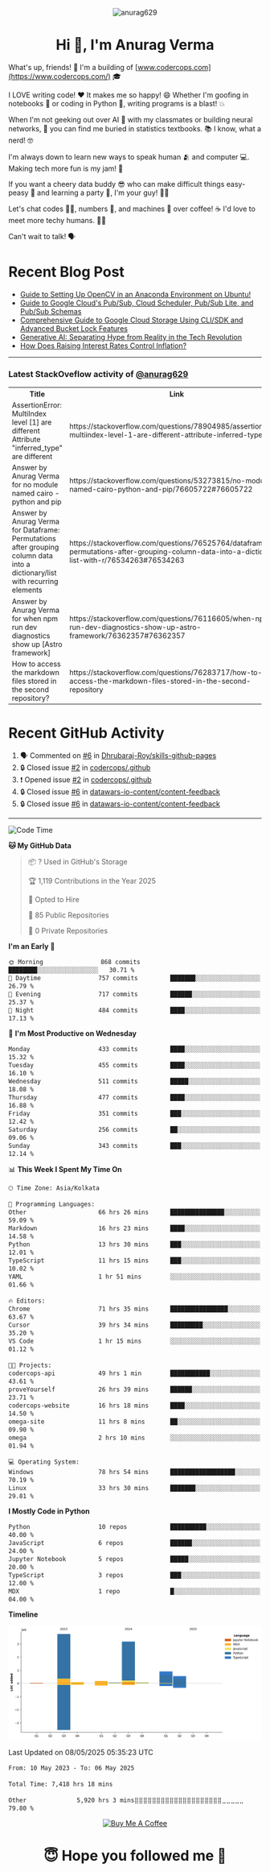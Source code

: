 

<p align="center"> <img src="https://komarev.com/ghpvc/?username=anurag629&label=Profile%20views&color=0e75b6&style=flat" alt="anurag629" /> </p>

<h1 align="center">Hi 👋, I'm Anurag Verma</h1>

What's up, friends! 👋 I'm a building of [www.codercops.com](https://www.codercops.com/) 🎓

I LOVE writing code! ❤️ It makes me so happy! 😄 Whether I'm goofing in notebooks 📓 or coding in Python 🐍, writing programs is a blast! 💥

When I'm not geeking out over AI 🤖 with my classmates or building neural networks, 🧠 you can find me buried in statistics textbooks. 📚 I know, what a nerd! 🤓

I'm always down to learn new ways to speak human 🫂 and computer 💻. Making tech more fun is my jam! 🍇

If you want a cheery data buddy 😎 who can make difficult things easy-peasy 🥝 and learning a party 🎉, I'm your guy! 🙋‍♂️

Let's chat codes 👨‍💻, numbers 🧮, and machines 🤖 over coffee! ☕ I'd love to meet more techy humans. 💁‍♂️

Can't wait to talk! 🗣️

# Recent Blog Post

<!-- BLOG-POST-LIST:START -->
- [Guide to Setting Up OpenCV in an Anaconda Environment on Ubuntu!](https://codercops.tech/blog/computer-vision-bootcamp/Guide-to-Setting-Up-OpenCV-in-an-Anaconda-Environment-on-Ubuntu!)
- [Guide to Google Cloud&#39;s Pub/Sub, Cloud Scheduler, Pub/Sub Lite, and Pub/Sub Schemas](https://codercops.tech/blog/google-cloud/Google-Clouds-Pub-Sub-Cloud-Scheduler-Pub-Sub-Lite-and-Pub-Sub-Schemas)
- [Comprehensive Guide to Google Cloud Storage Using CLI/SDK and Advanced Bucket Lock Features](https://codercops.tech/blog/google-cloud/Google-Cloud-Storage-Using-CLI-SDK-and-Advanced-Bucket-Lock-Features)
- [Generative AI: Separating Hype from Reality in the Tech Revolution](https://codercops.tech/blog/tech-latest-updates/generative-ai-seperating-hype-from-reality-in-the-tech-revolution)
- [How Does Raising Interest Rates Control Inflation?](https://codercops.tech/blog/startup-unicorn/how-does-raising-interest-rates-control-inflation)
<!-- BLOG-POST-LIST:END -->

---

### Latest StackOveflow activity of [@anurag629](https://github.com/anurag629)
<table>
  <tr><th>Title</th><th>Link</th></tr>
  <!-- STACKOVERFLOW:START --><tr><td>AssertionError: MultiIndex level [1] are different Attribute &quot;inferred_type&quot; are different</td><td>https://stackoverflow.com/questions/78904985/assertionerror-multiindex-level-1-are-different-attribute-inferred-type-are</td></tr><tr><td>Answer by Anurag Verma for no module named cairo - python and pip</td><td>https://stackoverflow.com/questions/53273815/no-module-named-cairo-python-and-pip/76605722#76605722</td></tr><tr><td>Answer by Anurag Verma for Dataframe: Permutations after grouping column data into a dictionary/list with recurring elements</td><td>https://stackoverflow.com/questions/76525764/dataframe-permutations-after-grouping-column-data-into-a-dictionary-list-with-r/76534263#76534263</td></tr><tr><td>Answer by Anurag Verma for when npm run dev diagnostics show up [Astro framework]</td><td>https://stackoverflow.com/questions/76116605/when-npm-run-dev-diagnostics-show-up-astro-framework/76362357#76362357</td></tr><tr><td>How to access the markdown files stored in the second repository?</td><td>https://stackoverflow.com/questions/76283717/how-to-access-the-markdown-files-stored-in-the-second-repository</td></tr><!-- STACKOVERFLOW:END -->
</table>

# Recent GitHub Activity
<!--START_SECTION:activity-->
1. 🗣 Commented on [#6](https://github.com/Dhrubaraj-Roy/skills-github-pages/issues/6#issuecomment-2816675607) in [Dhrubaraj-Roy/skills-github-pages](https://github.com/Dhrubaraj-Roy/skills-github-pages)
2. 🔒 Closed issue [#2](https://github.com/codercops/.github/issues/2) in [codercops/.github](https://github.com/codercops/.github)
3. ❗ Opened issue [#2](https://github.com/codercops/.github/issues/2) in [codercops/.github](https://github.com/codercops/.github)
4. 🔒 Closed issue [#6](https://github.com/datawars-io-content/content-feedback/issues/6) in [datawars-io-content/content-feedback](https://github.com/datawars-io-content/content-feedback)
5. 🔒 Closed issue [#6](https://github.com/datawars-io-content/content-feedback/issues/6) in [datawars-io-content/content-feedback](https://github.com/datawars-io-content/content-feedback)
<!--END_SECTION:activity-->

---

<!--START_SECTION:waka-->
![Code Time](http://img.shields.io/badge/Code%20Time-7%2C418%20hrs%2018%20mins-blue)

**🐱 My GitHub Data** 

> 📦 ? Used in GitHub's Storage 
 > 
> 🏆 1,119 Contributions in the Year 2025
 > 
> 💼 Opted to Hire
 > 
> 📜 85 Public Repositories 
 > 
> 🔑 0 Private Repositories 
 > 
**I'm an Early 🐤** 

```text
🌞 Morning                868 commits         ████████░░░░░░░░░░░░░░░░░   30.71 % 
🌆 Daytime                757 commits         ███████░░░░░░░░░░░░░░░░░░   26.79 % 
🌃 Evening                717 commits         ██████░░░░░░░░░░░░░░░░░░░   25.37 % 
🌙 Night                  484 commits         ████░░░░░░░░░░░░░░░░░░░░░   17.13 % 
```
📅 **I'm Most Productive on Wednesday** 

```text
Monday                   433 commits         ████░░░░░░░░░░░░░░░░░░░░░   15.32 % 
Tuesday                  455 commits         ████░░░░░░░░░░░░░░░░░░░░░   16.10 % 
Wednesday                511 commits         █████░░░░░░░░░░░░░░░░░░░░   18.08 % 
Thursday                 477 commits         ████░░░░░░░░░░░░░░░░░░░░░   16.88 % 
Friday                   351 commits         ███░░░░░░░░░░░░░░░░░░░░░░   12.42 % 
Saturday                 256 commits         ██░░░░░░░░░░░░░░░░░░░░░░░   09.06 % 
Sunday                   343 commits         ███░░░░░░░░░░░░░░░░░░░░░░   12.14 % 
```


📊 **This Week I Spent My Time On** 

```text
🕑︎ Time Zone: Asia/Kolkata

💬 Programming Languages: 
Other                    66 hrs 26 mins      ███████████████░░░░░░░░░░   59.09 % 
Markdown                 16 hrs 23 mins      ████░░░░░░░░░░░░░░░░░░░░░   14.58 % 
Python                   13 hrs 30 mins      ███░░░░░░░░░░░░░░░░░░░░░░   12.01 % 
TypeScript               11 hrs 15 mins      ███░░░░░░░░░░░░░░░░░░░░░░   10.02 % 
YAML                     1 hr 51 mins        ░░░░░░░░░░░░░░░░░░░░░░░░░   01.66 % 

🔥 Editors: 
Chrome                   71 hrs 35 mins      ████████████████░░░░░░░░░   63.67 % 
Cursor                   39 hrs 34 mins      █████████░░░░░░░░░░░░░░░░   35.20 % 
VS Code                  1 hr 15 mins        ░░░░░░░░░░░░░░░░░░░░░░░░░   01.12 % 

🐱‍💻 Projects: 
codercops-api            49 hrs 1 min        ███████████░░░░░░░░░░░░░░   43.61 % 
proveYourself            26 hrs 39 mins      ██████░░░░░░░░░░░░░░░░░░░   23.71 % 
codercops-website        16 hrs 18 mins      ████░░░░░░░░░░░░░░░░░░░░░   14.50 % 
omega-site               11 hrs 8 mins       ██░░░░░░░░░░░░░░░░░░░░░░░   09.90 % 
omega                    2 hrs 10 mins       ░░░░░░░░░░░░░░░░░░░░░░░░░   01.94 % 

💻 Operating System: 
Windows                  78 hrs 54 mins      ██████████████████░░░░░░░   70.19 % 
Linux                    33 hrs 30 mins      ███████░░░░░░░░░░░░░░░░░░   29.81 % 
```

**I Mostly Code in Python** 

```text
Python                   10 repos            ██████████░░░░░░░░░░░░░░░   40.00 % 
JavaScript               6 repos             ██████░░░░░░░░░░░░░░░░░░░   24.00 % 
Jupyter Notebook         5 repos             █████░░░░░░░░░░░░░░░░░░░░   20.00 % 
TypeScript               3 repos             ███░░░░░░░░░░░░░░░░░░░░░░   12.00 % 
MDX                      1 repo              █░░░░░░░░░░░░░░░░░░░░░░░░   04.00 % 
```



**Timeline**

![Lines of Code chart](https://raw.githubusercontent.com/anurag629/anurag629/main/assets/bar_graph.png)


 Last Updated on 08/05/2025 05:35:23 UTC
<!--END_SECTION:waka-->

<!--START_SECTION:waka-simple-->

```text
From: 10 May 2023 - To: 06 May 2025

Total Time: 7,418 hrs 18 mins

Other              5,920 hrs 3 mins⣿⣿⣿⣿⣿⣿⣿⣿⣿⣿⣿⣿⣿⣿⣿⣿⣿⣿⣿⣿⣀⣀⣀⣀⣀   79.80 %
```

<!--END_SECTION:waka-simple-->

<p align="center"> 
<a href="https://www.buymeacoffee.com/anurag629" target="_blank"><img src="https://cdn.buymeacoffee.com/buttons/default-orange.png" alt="Buy Me A Coffee" height="60" width="250"></a>
</p>


<h1 align="center"> 😇 Hope you followed me 🥰  </h1>
